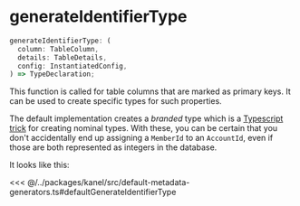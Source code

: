 # generateIdentifierType

```typescript
generateIdentifierType: (
  column: TableColumn,
  details: TableDetails,
  config: InstantiatedConfig,
) => TypeDeclaration;
```

This function is called for table columns that are marked as primary keys. It can be used to create specific types for such properties.

The default implementation creates a _branded_ type which is a [Typescript trick](https://www.typescriptlang.org/play#example/nominal-typing) for creating nominal types. With these, you can be certain that you don't accidentally end up assigning a `MemberId` to an `AccountId`, even if those are both represented as integers in the database.

It looks like this:

<<< @/../packages/kanel/src/default-metadata-generators.ts#defaultGenerateIdentifierType
